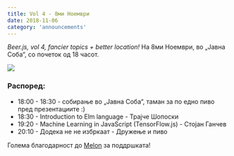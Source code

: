 ```yaml
---
title: Vol 4 - 8ми Ноември
date: 2018-11-06
category: 'announcements'
---
```


_Beer.js, vol 4, fancier topics + better location!_ На 8ми Ноември, во „Јавна Соба“, со почеток од 18 часот.

<img src="/img/vol4-cover.png" />

### Распоред:

- 18:00 - 18:30 - собирање во „Јавна Соба“, таман за по едно пиво пред презeнтациите :)
- 18:30 - Introduction to Elm language - Трајче Шопоски
- 19:20 - Machine Learning in JavaScript (TensorFlow.js) - Стојан Ганчев
- 20:10 - Додека не не избркаат - Дружење и пиво

Голема благодарност до [Melon](https://melontech.com/) за поддршката!
